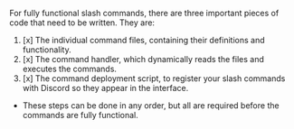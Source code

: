 For fully functional slash commands, there are three important pieces of code that need to be written. They are:

1. [x] The individual command files, containing their definitions and functionality.
2. [x] The command handler, which dynamically reads the files and executes the commands.
3. [x] The command deployment script, to register your slash commands with Discord so they appear in the interface.

* These steps can be done in any order, but all are required before the commands are fully functional.